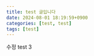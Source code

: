 ```yaml
---
title: test 글입니다
date: 2024-08-01 18:19:59+0900
categories: [test, test]
tags: [test]
---
```


수정 test 3
